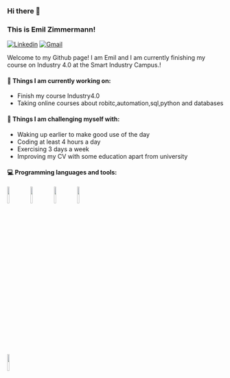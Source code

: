 
### Hi there 👋 
### This is Emil Zimmermann!


[![Linkedin](https://img.shields.io/badge/-LinkedIn-blue?style=flat&logo=Linkedin&logoColor=white)](https://www.linkedin.com/in/emil-zimmermann-986251224/)
[![Gmail](https://img.shields.io/badge/-Gmail-c14438?style=flat&logo=Gmail&logoColor=white)](mailto:Emil.Zimmermann1990@gmail.com)

Welcome to my Github page! I am Emil and I am currently finishing my course on Industry 4.0 at the Smart Industry Campus.!  




#### 🌱 Things I am currently working on: 
- Finish my course Industry4.0
- Taking online courses about robitc,automation,sql,python and databases 


#### :muscle: Things I am challenging myself with:
- Waking up earlier to make good use of the day
- Coding at least 4 hours a day
- Exercising 3 days a week
- Improving my CV with some education apart from university

#### :computer: Programming languages and tools: 
<p>


<code><img width="10%" src="https://www.vectorlogo.zone/logos/python/python-ar21.svg"></code>
<code><img width="10%" src="https://www.vectorlogo.zone/logos/mysql/mysql-ar21.svg"></code>
<code><img width="10%" src="https://upload.wikimedia.org/wikipedia/commons/4/4f/Csharp_Logo.png"></code>
<code><img width="10%" src="https://www.vectorlogo.zone/logos/mongodb/mongodb-ar21.svg"></code>
<br />
<code><img width="10%" src="https://www.vectorlogo.zone/logos/git-scm/git-scm-ar21.svg"></code>
</p>

